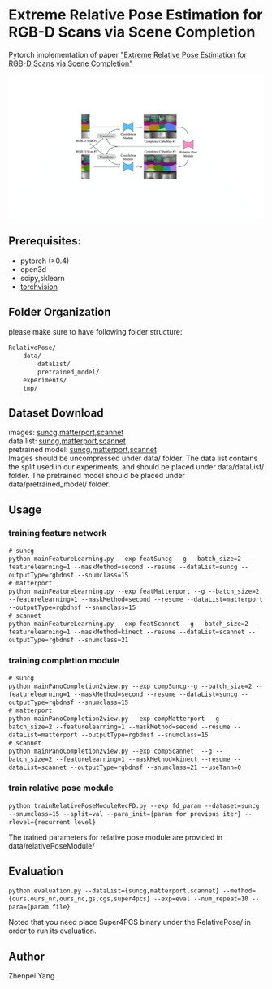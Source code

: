 
# Extreme Relative Pose Estimation for RGB-D Scans via Scene Completion
Pytorch implementation of paper ["Extreme Relative Pose Estimation for RGB-D Scans via Scene Completion"](https://arxiv.org/abs/1901.00063)

![alt tag](overview.png)

## Prerequisites:
* pytorch (>0.4)
* open3d
* scipy,sklearn
* [torchvision](https://github.com/warmspringwinds/vision/tree/eb6c13d3972662c55e752ce7a376ab26a1546fb5)

##  Folder Organization
please make sure to have following folder structure:
``` shell
RelativePose/
    data/
        dataList/
        pretrained_model/
    experiments/
    tmp/
```

##  Dataset Download
images: [suncg](https://drive.google.com/file/d/1SHWCUNG6gdNRRl1kw0sXhm9KMnI6I7v2/view?usp=sharing),[matterport](https://drive.google.com/file/d/1LlscT6ejo1xFgsz5BTOpLQki1lMXsokr/view?usp=sharing),[scannet](https://drive.google.com/open?id=1lwF7gTQg4rS5-lJ-cVXHf7Uch0vRvoc1)<br/>
data list: [suncg](https://drive.google.com/open?id=1mJ8l8z9nlrtG5MGrb5y1Ww4Cu9Zhg4ac),[matterport](https://drive.google.com/open?id=1-CHcXCT-J--JuFDXDTv_WfUDHWTdyX3A),[scannet](https://drive.google.com/open?id=1bKDSdnjmMFjXgpWlFjBjxjo-VrSg5xmo)<br/>
pretrained model: [suncg](https://drive.google.com/drive/folders/1YQTqr28JHdE3YWNW1GxSQUkGKnLIiBkd?usp=sharing),[matterport](https://drive.google.com/drive/folders/1G_iseDs0KtMU_NcBBPuyVm5O9NZsKvOE?usp=sharing),[scannet](https://drive.google.com/drive/folders/14LWD1KWr3GFe-KrLn-ZPWWMzrw4LuXAB?usp=sharing)<br/>
Images should be uncompressed under data/ folder. The data list contains the split used in our experiments, and should be placed under data/dataList/ folder. The pretrained model should be placed under data/pretrained_model/ folder. 
## Usage
### training feature network
```
# suncg 
python mainFeatureLearning.py --exp featSuncg --g --batch_size=2 --featurelearning=1 --maskMethod=second --resume --dataList=suncg --outputType=rgbdnsf --snumclass=15
# matterport 
python mainFeatureLearning.py --exp featMatterport --g --batch_size=2 --featurelearning=1 --maskMethod=second --resume --dataList=matterport --outputType=rgbdnsf --snumclass=15
# scannet 
python mainFeatureLearning.py --exp featScannet --g --batch_size=2 --featurelearning=1 --maskMethod=kinect --resume --dataList=scannet --outputType=rgbdnsf --snumclass=21
```

### training completion module
```
# suncg 
python mainPanoCompletion2view.py --exp compSuncg--g --batch_size=2 --featurelearning=1 --maskMethod=second --resume --dataList=suncg --outputType=rgbdnsf --snumclass=15
# matterport 
python mainPanoCompletion2view.py --exp compMatterport --g --batch_size=2 --featurelearning=1 --maskMethod=second --resume --dataList=matterport --outputType=rgbdnsf --snumclass=15
# scannet 
python mainPanoCompletion2view.py --exp compScannet  --g --batch_size=2 --featurelearning=1 --maskMethod=kinect --resume --dataList=scannet --outputType=rgbdnsf --snumclass=21 --useTanh=0
```

### train relative pose module
```
python trainRelativePoseModuleRecFD.py --exp fd_param --dataset=suncg --snumclass=15 --split=val --para_init={param for previous iter} --rlevel={recurrent level}
```

The trained parameters for relative pose module are provided in data/relativePoseModule/

## Evaluation
```
python evaluation.py --dataList={suncg,matterport,scannet} --method={ours,ours_nr,ours_nc,gs,cgs,super4pcs} --exp=eval --num_repeat=10 --para={param file}
```
Noted that you need place Super4PCS binary under the RelativePose/ in order to run its evaluation.

## Author

Zhenpei Yang




